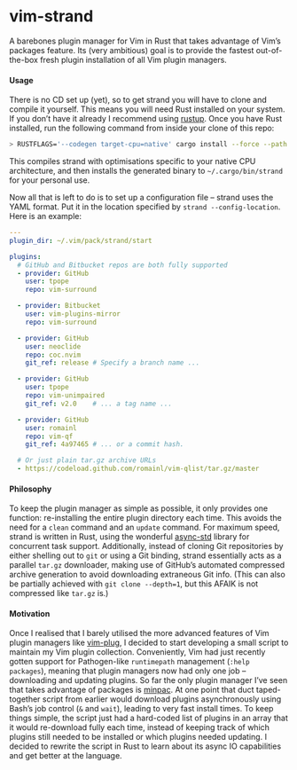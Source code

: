 # vim-strand

A barebones plugin manager for Vim in Rust that takes advantage of Vim’s packages feature. Its (very ambitious) goal is to provide the fastest out-of-the-box fresh plugin installation of all Vim plugin managers.

#### Usage

There is no CD set up (yet), so to get strand you will have to clone and compile it yourself. This means you will need Rust installed on your system. If you don’t have it already I recommend using [rustup](https://rustup.rs). Once you have Rust installed, run the following command from inside your clone of this repo:

```sh
> RUSTFLAGS='--codegen target-cpu=native' cargo install --force --path .
```

This compiles strand with optimisations specific to your native CPU architecture, and then installs the generated binary to `~/.cargo/bin/strand` for your personal use.

Now all that is left to do is to set up a configuration file – strand uses the YAML format. Put it in the location specified by `strand --config-location`. Here is an example:

```yaml
---
plugin_dir: ~/.vim/pack/strand/start

plugins:
  # GitHub and Bitbucket repos are both fully supported
  - provider: GitHub
    user: tpope
    repo: vim-surround

  - provider: Bitbucket
    user: vim-plugins-mirror
    repo: vim-surround

  - provider: GitHub
    user: neoclide
    repo: coc.nvim
    git_ref: release # Specify a branch name ...

  - provider: GitHub
    user: tpope
    repo: vim-unimpaired
    git_ref: v2.0    # ... a tag name ...

  - provider: GitHub
    user: romainl
    repo: vim-qf
    git_ref: 4a97465 # ... or a commit hash.

  # Or just plain tar.gz archive URLs
  - https://codeload.github.com/romainl/vim-qlist/tar.gz/master
```

#### Philosophy

To keep the plugin manager as simple as possible, it only provides one function: re-installing the entire plugin directory each time. This avoids the need for a `clean` command and an `update` command. For maximum speed, strand is written in Rust, using the wonderful [async-std](https://github.com/async-rs/async-std) library for concurrent task support. Additionally, instead of cloning Git repositories by either shelling out to `git` or using a Git binding, strand essentially acts as a parallel `tar.gz` downloader, making use of GitHub’s automated compressed archive generation to avoid downloading extraneous Git info. (This can also be partially achieved with `git clone --depth=1`, but this AFAIK is not compressed like `tar.gz` is.)

#### Motivation

Once I realised that I barely utilised the more advanced features of Vim plugin managers like [vim-plug](https://github.com/junegunn/vim-plug), I decided to start developing a small script to maintain my Vim plugin collection. Conveniently, Vim had just recently gotten support for Pathogen-like `runtimepath` management (`:help packages`), meaning that plugin managers now had only one job – downloading and updating plugins. So far the only plugin manager I’ve seen that takes advantage of packages is [minpac](https://github.com/k-takata/minpac). At one point that duct taped-together script from earlier would download plugins asynchronously using Bash’s job control (`&` and `wait`), leading to very fast install times. To keep things simple, the script just had a hard-coded list of plugins in an array that it would re-download fully each time, instead of keeping track of which plugins still needed to be installed or which plugins needed updating. I decided to rewrite the script in Rust to learn about its async IO capabilities and get better at the language.
